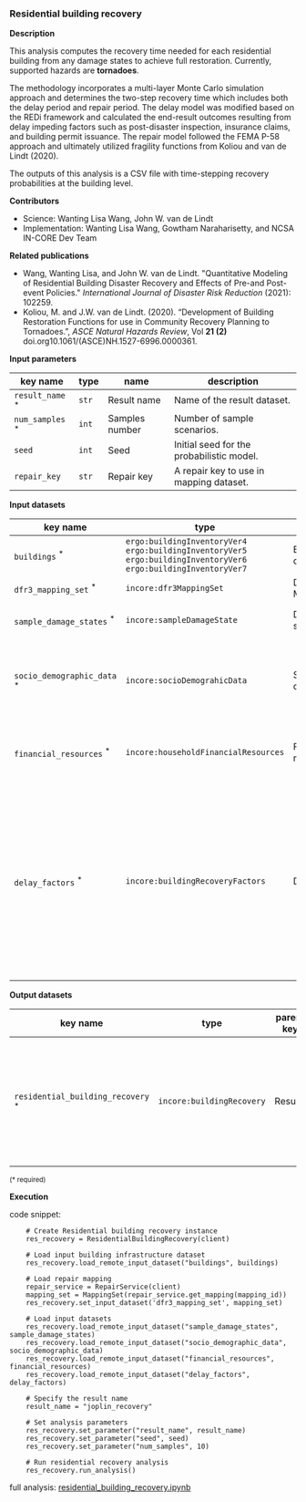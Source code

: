 ### Residential building recovery

**Description**

This analysis computes the recovery time needed for each residential building from any damage states 
to achieve full restoration. Currently, supported hazards are **tornadoes**.

The methodology incorporates a multi-layer Monte Carlo simulation approach and 
determines the two-step recovery time which includes both the delay period and repair 
period. The delay model was modified based on the REDi framework and calculated 
the end-result outcomes resulting from delay impeding factors such as post-disaster 
inspection, insurance claims, and building permit issuance. The repair model followed 
the FEMA P-58 approach and ultimately utilized fragility functions from Koliou and 
van de Lindt (2020).

The outputs of this analysis is a CSV file with time-stepping recovery probabilities at the building level.

**Contributors**

- Science: Wanting Lisa Wang, John W. van de Lindt
- Implementation: Wanting Lisa Wang, Gowtham Naraharisetty, and NCSA IN-CORE Dev Team

**Related publications**

- Wang, Wanting Lisa, and John W. van de Lindt. "Quantitative Modeling of Residential Building Disaster Recovery and Effects of Pre-and Post-event Policies." *International Journal of Disaster Risk Reduction* (2021): 102259.
- Koliou, M. and J.W. van de Lindt. (2020). “Development of Building Restoration Functions for use in Community Recovery Planning to Tornadoes.”, *ASCE Natural Hazards Review*, Vol **21 (2)** doi.org10.1061/(ASCE)NH.1527-6996.0000361.

**Input parameters**

key name | type | name | description
--- | --- | --- | ---
`result_name` <sup>*</sup> | `str` | Result name | Name of the result dataset.
`num_samples` <sup>*</sup> | `int` | Samples number | Number of sample scenarios.
`seed` | `int` | Seed | Initial seed for the probabilistic model.
`repair_key` | `str` | Repair key | A repair key to use in mapping dataset.

**Input datasets**

key name | type | name | description
--- | --- | --- | ---
`buildings` <sup>*</sup> | `ergo:buildingInventoryVer4`<br>`ergo:buildingInventoryVer5`<br>`ergo:buildingInventoryVer6`<br>`ergo:buildingInventoryVer7` | Building dataset |  A building dataset.
`dfr3_mapping_set` <sup>*</sup> | `incore:dfr3MappingSet` | DFR3 Mapping Set | DFR3 Mapping Set.
`sample_damage_states` <sup>*</sup> | `incore:sampleDamageState` | Damage states | Sample damage states.
`socio_demographic_data` <sup>*</sup> | `incore:socioDemograhicData` | Socio demographic | Socio-demographic data with household income group predictions.
`financial_resources` <sup>*</sup> | `incore:householdFinancialResources` | Financial resources | Financial resources by household income groups.
`delay_factors` <sup>*</sup> | `incore:buildingRecoveryFactors` | Delay factors | Delay impeding factors such as post-disaster inspection, insurance claim,<br>and government permit based on building's damage state. Provided by REDi framework.

**Output datasets**

key name | type | parent key | name | description
--- | --- | --- | --- | ---
`residential_building_recovery` <sup>*</sup> | `incore:buildingRecovery` | Results | A dataset containing results (format: CSV)<br>with percentages of residential building recovery.

<small>(* required)</small>

**Execution**

code snippet:

```
    # Create Residential building recovery instance
    res_recovery = ResidentialBuildingRecovery(client)
    
    # Load input building infrastructure dataset
    res_recovery.load_remote_input_dataset("buildings", buildings)

    # Load repair mapping
    repair_service = RepairService(client)
    mapping_set = MappingSet(repair_service.get_mapping(mapping_id))
    res_recovery.set_input_dataset('dfr3_mapping_set', mapping_set)
    
    # Load input datasets  
    res_recovery.load_remote_input_dataset("sample_damage_states", sample_damage_states)
    res_recovery.load_remote_input_dataset("socio_demographic_data", socio_demographic_data)
    res_recovery.load_remote_input_dataset("financial_resources", financial_resources)
    res_recovery.load_remote_input_dataset("delay_factors", delay_factors)

    # Specify the result name
    result_name = "joplin_recovery"

    # Set analysis parameters
    res_recovery.set_parameter("result_name", result_name)
    res_recovery.set_parameter("seed", seed)
    res_recovery.set_parameter("num_samples", 10)

    # Run residential recovery analysis
    res_recovery.run_analysis()
```

full analysis: [residential_building_recovery.ipynb](https://github.com/IN-CORE/incore-docs/blob/master/notebooks/residential_building_recovery.ipynb)